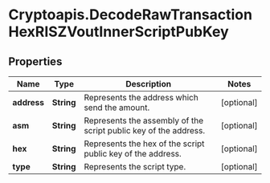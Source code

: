 # Cryptoapis.DecodeRawTransactionHexRISZVoutInnerScriptPubKey

## Properties

Name | Type | Description | Notes
------------ | ------------- | ------------- | -------------
**address** | **String** | Represents the address which send the amount. | [optional] 
**asm** | **String** | Represents the assembly of the script public key of the address. | [optional] 
**hex** | **String** | Represents the hex of the script public key of the address. | [optional] 
**type** | **String** | Represents the script type. | [optional] 


